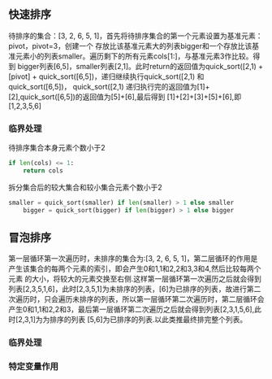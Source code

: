 ## 快速排序

待排序的集合：[3, 2, 6, 5, 1]，首先将待排序集合的第一个元素设置为基准元素：pivot，pivot=3，创建一个
存放比该基准元素大的列表bigger和一个存放比该基准元素小的列表smaller。遍历剩下的所有元素cols[1:]，与基准元素3作比较。得到
bigger列表[6,5]，smaller列表[2,1]。此时return的返回值为quick_sort([2,1) + [pivot] + quick_sort([6,5])，递归继续执行quick_sort([2,1) 和 quick_sort([6,5])，
quick_sort([2,1) 递归执行完的返回值为[1]+[2],quick_sort([6,5])的返回值为[5]+[6],最后得到
[1]+[2]+[3]+[5]+[6],即[1,2,3,5,6]

### 临界处理

待排序集合本身元素个数小于2

```python
if len(cols) <= 1:
    return cols
```

拆分集合后的较大集合和较小集合元素个数小于2

```python
smaller = quick_sort(smaller) if len(smaller) > 1 else smaller
    bigger = quick_sort(bigger) if len(bigger) > 1 else bigger
```



## 冒泡排序

第一层循环第一次遍历时，未排序的集合为:[3, 2, 6, 5, 1]，第二层循环的作用是产生该集合的每两个元素的索引，即会产生0和1,1和2,2和3,3和4,然后比较每两个元素 的大小，将较大的元素交换至右侧.这样第一层循环第一次遍历之后就会得到列表[2,3,5,1,6]，此时[2,3,5,1]为未排序的列表，[6]为已排序的列表，故进行第二次遍历时，只会遍历未排序的列表，所以第一层循环第二次遍历时，第二层循环会产生0和1,1和2,2和3，最后第一层循环第二次遍历之后就会得到列表[2,3,1,5,6],此时[2,3,1]为为排序的列表 [5,6]为已排序的列表.以此类推最终排完整个列表。

### 临界处理

### 特定变量作用